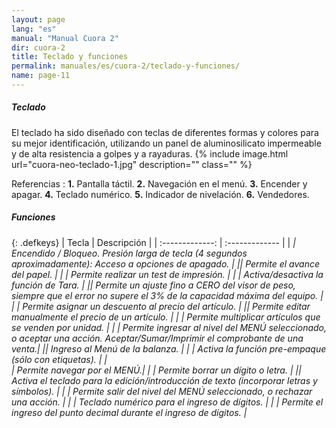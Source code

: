 ```yaml
---
layout: page
lang: "es"
manual: "Manual Cuora 2"
dir: cuora-2
title: Teclado y funciones
permalink: manuales/es/cuora-2/teclado-y-funciones/
name: page-11
---
```

##### Teclado
El teclado ha sido diseñado con teclas de diferentes formas y colores para su mejor identificación, utilizando un panel de aluminosilicato impermeable y de alta resistencia a golpes y a rayaduras.
{% include image.html url="cuora-neo-teclado-1.jpg" description="" class="" %}


Referencias
: **1.** Pantalla táctil. **2.** Navegación en el menú. **3.** Encender y apagar. **4.** Teclado numérico. **5.** Indicador de nivelación. **6.** Vendedores.

##### Funciones

{: .defkeys}
| Tecla    | Descripción     |
| :-------------: | :------------- |
|<i class="systel-tecla-4 bg-3"/> | Encendido / Bloqueo. Presión larga de tecla (4 segundos aproximadamente): Acceso a opciones de apagado. |
|<span class="systel-tecla-8"><span class="path1"></span><span class="path2"></span><span class="path3"></span><span class="path4"></span></span>| Permite el avance del papel. |
|<i class="systel-tecla-9"/> | Permite realizar un test de impresión. |
|<i class="systel-tecla-13"/> | Activa/desactiva la función de Tara. |
|<i class="systel-tecla-14"/>| Permite un ajuste fino a CERO del visor de peso, siempre que el error no supere el 3% de la capacidad máxima del equipo. |
|<i class="systel-tecla-18"/> | Permite asignar un descuento al precio del artículo. |
|<span class="systel-tecla-28"><span class="path1"></span><span class="path2"></span><span class="path3"></span><span class="path4"></span></span>| Permite editar manualmente el precio de un artículo. |
|<i class="systel-tecla-29"/> | Permite multiplicar artículos que se venden por unidad. |
|<i class="systel-tecla-30 bg-2"/> | Permite ingresar al nivel del MENÚ seleccionado, o aceptar una acción. Aceptar/Sumar/Imprimir el comprobante de una venta.|
|<i class="systel-tecla-1 bg-3"/>| Ingreso al Menú de la balanza. |
|<i class="systel-tecla-3"/> | Activa la función pre-empaque (sólo con etiquetas). |
|<i class="systel-tecla-2"/><br><i class="systel-tecla-5"/><i class="systel-tecla-6"/><i class="systel-tecla-7"/> | Permite navegar por el MENÚ.|
|<i class="systel-tecla-10"/> | Permite borrar un dígito o letra.  |
|<span class="systel-tecla-11"><span class="path1"></span><span class="path2"></span><span class="path3"></span><span class="path4"></span><span class="path5"></span><span class="path6"></span><span class="path7"></span><span class="path8"></span><span class="path9"></span><span class="path10"></span><span class="path11"></span><span class="path12"></span><span class="path13"></span></span>| Activa el teclado para la edición/introducción de texto (incorporar letras y símbolos). |
|<i class="systel-tecla-12"/> | Permite salir del nivel del MENÚ seleccionado, o rechazar una acción.  |
|<i class="systel-tecla-25"/><i class="systel-tecla-27"/><i class="systel-tecla-17"/> | Teclado numérico para el ingreso de dígitos. |
|<i class="systel-tecla-27"/> | Permite el ingreso del punto decimal durante el ingreso de dígitos. |
